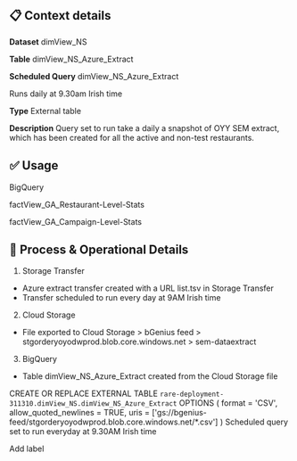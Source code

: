 ## :clipboard: Context details
**Dataset**
dimView_NS

**Table**
dimView_NS_Azure_Extract

**Scheduled Query**
dimView_NS_Azure_Extract

Runs daily at 9.30am Irish time

**Type**
External table

**Description**
Query set to run take a daily a snapshot of OYY SEM extract, which has been created for all the active and non-test restaurants.

 

## :white_check_mark: Usage
BigQuery 

factView_GA_Restaurant-Level-Stats 

factView_GA_Campaign-Level-Stats

 

## :pencil: Process & Operational Details
1. Storage Transfer
  - Azure extract transfer created with a URL list.tsv in Storage Transfer
  - Transfer scheduled to run every day at 9AM Irish time

2. Cloud Storage 
  - File exported to Cloud Storage > bGenius feed > stgorderyoyodwprod.blob.core.windows.net > sem-dataextract

3. BigQuery
  - Table dimView_NS_Azure_Extract created from the Cloud Storage file



CREATE OR REPLACE EXTERNAL TABLE `rare-deployment-311310.dimView_NS.dimView_NS_Azure_Extract`
OPTIONS (
  format = 'CSV',
  allow_quoted_newlines	= TRUE,
  uris = ['gs://bgenius-feed/stgorderyoyodwprod.blob.core.windows.net/*.csv']
)
Scheduled query set to run everyday at 9.30AM Irish time

 

Add label
